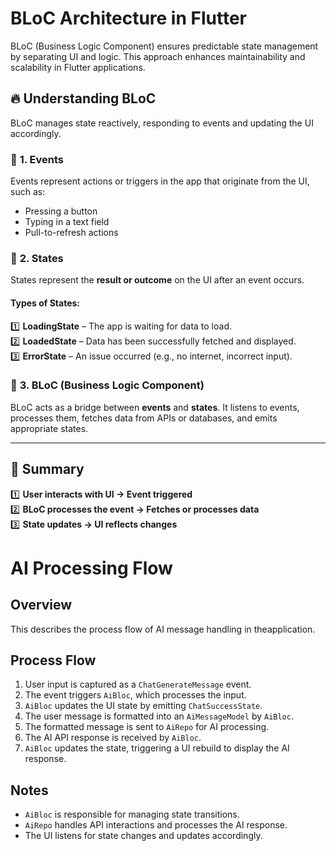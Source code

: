 # BLoC Architecture in Flutter  

BLoC (Business Logic Component) ensures predictable state management by separating UI and logic. This approach enhances maintainability and scalability in Flutter applications.  


## 🔥 Understanding BLoC  

BLoC manages state reactively, responding to events and updating the UI accordingly.  

### 📌 **1. Events**  
Events represent actions or triggers in the app that originate from the UI, such as:  

- Pressing a button  
- Typing in a text field  
- Pull-to-refresh actions  

### 📌 **2. States**  
States represent the **result or outcome** on the UI after an event occurs.  

#### Types of States:  
1️⃣ **LoadingState** – The app is waiting for data to load.  
2️⃣ **LoadedState** – Data has been successfully fetched and displayed.  
3️⃣ **ErrorState** – An issue occurred (e.g., no internet, incorrect input).  

### 📌 **3. BLoC (Business Logic Component)**  
BLoC acts as a bridge between **events** and **states**. It listens to events, processes them, fetches data from APIs or databases, and emits appropriate states.  

---

## 🚀 Summary  

1️⃣ **User interacts with UI → Event triggered**  
2️⃣ **BLoC processes the event → Fetches or processes data**  
3️⃣ **State updates → UI reflects changes**  

# AI Processing Flow 

## Overview
This describes the process flow of AI message handling in theapplication.

## Process Flow

1. User input is captured as a `ChatGenerateMessage` event.
2. The event triggers `AiBloc`, which processes the input.
3. `AiBloc` updates the UI state by emitting `ChatSuccessState`.
4. The user message is formatted into an `AiMessageModel` by `AiBloc`.
5. The formatted message is sent to `AiRepo` for AI processing.
6. The AI API response is received by `AiBloc`.
7. `AiBloc` updates the state, triggering a UI rebuild to display the AI response.

## Notes
- `AiBloc` is responsible for managing state transitions.
- `AiRepo` handles API interactions and processes the AI response.
- The UI listens for state changes and updates accordingly.


